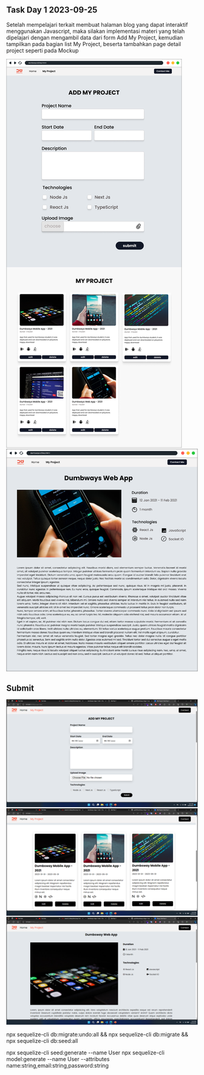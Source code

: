 ## Task Day 1 2023-09-25

Setelah mempelajari terkait membuat halaman blog yang dapat interaktif menggunakan Javascript, maka silakan implementasi materi yang telah dipelajari dengan mengambil data dari form Add My Project, kemudian tampilkan pada bagian list My Project, beserta tambahkan page detail project seperti pada Mockup

![Task Instruction](./assets/img/3onys5My%20Project.png)  
![Task Instruction](./assets/img/4gpjw2Detail%20Project.png)

## Submit

![Submit](./assets/img/result1.png)  
![Submit](./assets/img/result2.png)  
![Submit](./assets/img/result3.png)

npx sequelize-cli db:migrate:undo:all && npx sequelize-cli db:migrate && npx sequelize-cli db:seed:all

npx sequelize-cli seed:generate --name User
npx sequelize-cli model:generate --name User --attributes name:string,email:string,password:string
